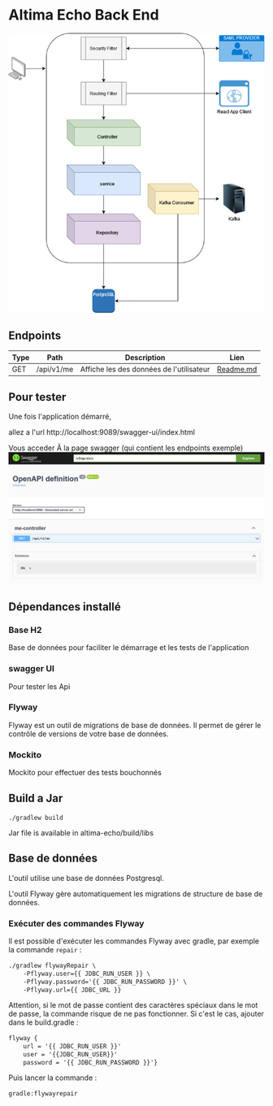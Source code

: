 # Altima Echo Back End

![Echo.drawio.png](images%2FEcho.drawio.png)
## Endpoints

| Type   | Path                           | Description                              | Lien                                                                                                              |
|--------|--------------------------------|------------------------------------------|-------------------------------------------------------------------------------------------------------------------|
| GET    | /api/v1/me                        | Affiche les des données de l'utilisateur | [Readme.md](API%2Fget%20me%20-%20informations%20utilisateur%2FReadme.md)   |


## Pour tester

Une fois l'application démarré,

allez a l'url http://localhost:9089/swagger-ui/index.html

Vous acceder Ã  la page swagger (qui contient les endpoints exemple)
![swagger.png](images%2Fswagger.png)


## Dépendances installé

### Base H2

Base de données pour faciliter le démarrage et les tests de l'application

### swagger UI

Pour tester les Api

### Flyway

Flyway est un outil de migrations de base de données. Il  permet de gérer le contrôle de versions de votre base de données.

### Mockito

Mockito pour effectuer des tests bouchonnés



## Build a Jar

```
./gradlew build
```

Jar file is available in altima-echo/build/libs

## Base de données

L'outil utilise une base de données Postgresql.

L'outil Flyway gère automatiquement les migrations de structure de base de données.

### Exécuter des commandes Flyway

Il est possible d'exécuter les commandes Flyway avec gradle, par exemple la commande `repair` :

```
./gradlew flywayRepair \
    -Pflyway.user={{ JDBC_RUN_USER }} \
    -Pflyway.password='{{ JDBC_RUN_PASSWORD }}' \
    -Pflyway.url={{ JDBC_URL }}
```

Attention, si le mot de passe contient des caractères spéciaux dans le mot de passe, la commande risque de ne pas fonctionner.
Si c'est le cas, ajouter dans le build.gradle :
```
flyway {
    url = '{{ JDBC_RUN_USER }}'
    user = '{{JDBC_RUN_USER}}'
    password = '{{ JDBC_RUN_PASSWORD }}'}
```
Puis lancer la commande :
```
gradle:flywayrepair
```
